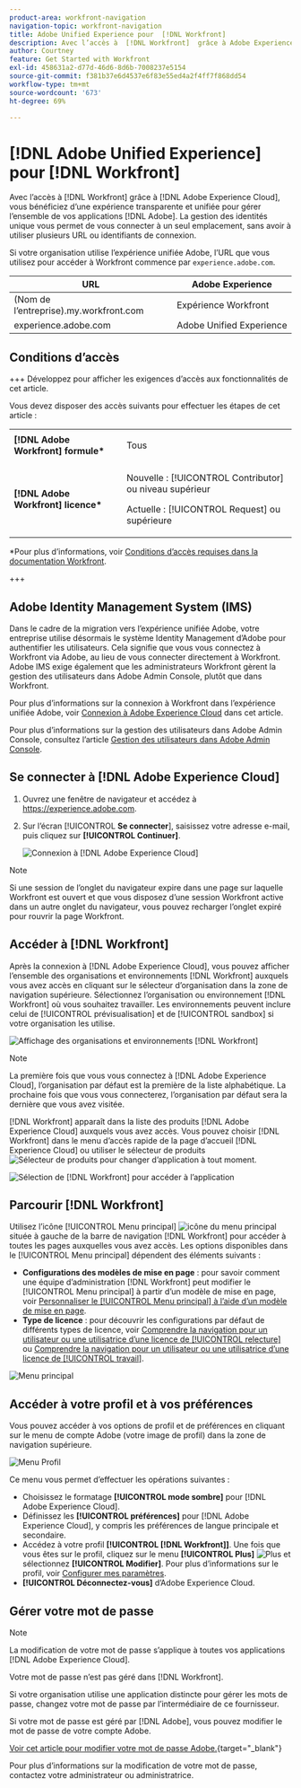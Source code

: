 ```yaml
---
product-area: workfront-navigation
navigation-topic: workfront-navigation
title: Adobe Unified Experience pour  [!DNL Workfront]
description: Avec l’accès à  [!DNL Workfront]  grâce à Adobe Experience Cloud, vous bénéficiez d’une expérience transparente et unifiée pour gérer l’ensemble vos applications Adobe.
author: Courtney
feature: Get Started with Workfront
exl-id: 458631a2-d77d-46d6-8d6b-7008237e5154
source-git-commit: f381b37e6d4537e6f83e55ed4a2f4ff7f868dd54
workflow-type: tm+mt
source-wordcount: '673'
ht-degree: 69%

---
```


# [!DNL Adobe Unified Experience] pour [!DNL Workfront]

<!--Audited: 10/2024-->

Avec l’accès à [!DNL Workfront] grâce à [!DNL Adobe Experience Cloud], vous bénéficiez d’une expérience transparente et unifiée pour gérer l’ensemble de vos applications [!DNL Adobe]. La gestion des identités unique vous permet de vous connecter à un seul emplacement, sans avoir à utiliser plusieurs URL ou identifiants de connexion.

Si votre organisation utilise l’expérience unifiée Adobe, l’URL que vous utilisez pour accéder à Workfront commence par `experience.adobe.com`.

| URL | Adobe Experience |
|------------|------------|
| (Nom de l’entreprise).my.workfront.com | Expérience Workfront |
| experience.adobe.com | Adobe Unified Experience |

## Conditions d’accès

+++ Développez pour afficher les exigences d’accès aux fonctionnalités de cet article. 

Vous devez disposer des accès suivants pour effectuer les étapes de cet article :

<table style="table-layout:auto"> 
 <col> 
 <col> 
 <tbody> 
  <tr> 
   <td role="rowheader"><strong>[!DNL Adobe Workfront] formule*</strong></td> 
   <td> <p>Tous</p> </td> 
  </tr> 
  <tr> 
   <td role="rowheader"><strong>[!DNL Adobe Workfront] licence*</strong></td> 
   <td> <p>Nouvelle : [!UICONTROL Contributor] ou niveau supérieur</p> 
   <p>Actuelle : [!UICONTROL Request] ou supérieure</p> </td> 
  </tr> 
 </tbody> 
</table>

*Pour plus d’informations, voir [Conditions d’accès requises dans la documentation Workfront](/help/quicksilver/administration-and-setup/add-users/access-levels-and-object-permissions/access-level-requirements-in-documentation.md).

+++

<!--DELETE THIS SECTION MARCH 2026-->

<!--## Prerequisites

Your organization's instance of [!DNL Workfront] must be onboarded to the [!DNL Adobe Business Platform] or the [!DNL Adobe Admin Console].

If you have questions about onboarding to the [!DNL Adobe Admin Console], see the [[!DNL Adobe Unified Experience] FAQ](/help/quicksilver/workfront-basics/navigate-workfront/workfront-navigation/unified-experience-faq.md/).-->

## Adobe Identity Management System (IMS)

Dans le cadre de la migration vers l’expérience unifiée Adobe, votre entreprise utilise désormais le système Identity Management d’Adobe pour authentifier les utilisateurs. Cela signifie que vous vous connectez à Workfront via Adobe, au lieu de vous connecter directement à Workfront. Adobe IMS exige également que les administrateurs Workfront gèrent la gestion des utilisateurs dans Adobe Admin Console, plutôt que dans Workfront.

Pour plus d’informations sur la connexion à Workfront dans l’expérience unifiée Adobe, voir [Connexion à Adobe Experience Cloud](#log-in-to-adobe-experience-cloud) dans cet article.

Pour plus d’informations sur la gestion des utilisateurs dans Adobe Admin Console, consultez l’article [Gestion des utilisateurs dans Adobe Admin Console](/help/quicksilver/administration-and-setup/add-users/create-and-manage-users/admin-console.md).

## Se connecter à [!DNL Adobe Experience Cloud]

1. Ouvrez une fenêtre de navigateur et accédez à <https://experience.adobe.com>.
1. Sur l’écran [!UICONTROL **Se connecter**], saisissez votre adresse e-mail, puis cliquez sur **[!UICONTROL Continuer]**.

   ![Connexion à [!DNL Adobe Experience Cloud]](assets/aec-login-page.png)

>[!NOTE]
>
>Si une session de l’onglet du navigateur expire dans une page sur laquelle Workfront est ouvert et que vous disposez d’une session Workfront active dans un autre onglet du navigateur, vous pouvez recharger l’onglet expiré pour rouvrir la page Workfront.

## Accéder à [!DNL Workfront]

Après la connexion à [!DNL Adobe Experience Cloud], vous pouvez afficher l’ensemble des organisations et environnements [!DNL Workfront] auxquels vous avez accès en cliquant sur le sélecteur d’organisation dans la zone de navigation supérieure. Sélectionnez l’organisation ou environnement [!DNL Workfront] où vous souhaitez travailler. Les environnements peuvent inclure celui de [!UICONTROL prévisualisation] et de [!UICONTROL sandbox] si votre organisation les utilise.

![Affichage des organisations et environnements [!DNL Workfront]](assets/aec-view-all-orgs.png)

>[!NOTE]
>
>La première fois que vous vous connectez à [!DNL Adobe Experience Cloud], l’organisation par défaut est la première de la liste alphabétique. La prochaine fois que vous vous connecterez, l’organisation par défaut sera la dernière que vous avez visitée.

[!DNL Workfront] apparaît dans la liste des produits [!DNL Adobe Experience Cloud] auxquels vous avez accès. Vous pouvez choisir [!DNL Workfront] dans le menu d’accès rapide de la page d’accueil [!DNL Experience Cloud] ou utiliser le sélecteur de produits ![Sélecteur de produits](assets/main-menu-icon.png) pour changer d’application à tout moment.

![Sélection de [!DNL Workfront] pour accéder à l’application](assets/aec-product-switcher.png)

## Parcourir [!DNL Workfront]

Utilisez l’icône [!UICONTROL Menu principal] ![icône du menu principal](assets/main-menu-icon-left-nav.png) située à gauche de la barre de navigation [!DNL Workfront] pour accéder à toutes les pages auxquelles vous avez accès. Les options disponibles dans le [!UICONTROL Menu principal] dépendent des éléments suivants :

* **Configurations des modèles de mise en page** : pour savoir comment une équipe d’administration [!DNL Workfront] peut modifier le [!UICONTROL Menu principal] à partir d’un modèle de mise en page, voir [Personnaliser le [!UICONTROL Menu principal] à l’aide d’un modèle de mise en page](/help/quicksilver/administration-and-setup/customize-workfront/use-layout-templates/customize-main-menu.md).
* **Type de licence** : pour découvrir les configurations par défaut de différents types de licence, voir [Comprendre la navigation pour un utilisateur ou une utilisatrice d’une licence de [!UICONTROL relecture]](/help/quicksilver/workfront-basics/navigate-workfront/workfront-navigation/reviewer-global-navigation-bar.md) ou [Comprendre la navigation pour un utilisateur ou une utilisatrice d’une licence de [!UICONTROL travail]](/help/quicksilver/workfront-basics/navigate-workfront/workfront-navigation/worker-global-navigation-bar.md).

![Menu principal](assets/main-menu-options-left-nav.png)

## Accéder à votre profil et à vos préférences

Vous pouvez accéder à vos options de profil et de préférences en cliquant sur le menu de compte Adobe (votre image de profil) dans la zone de navigation supérieure.

![Menu Profil](assets/aec-profile-picture-menu.png)

Ce menu vous permet d’effectuer les opérations suivantes :

* Choisissez le formatage **[!UICONTROL mode sombre]** pour [!DNL Adobe Experience Cloud].
* Définissez les **[!UICONTROL préférences]** pour [!DNL Adobe Experience Cloud], y compris les préférences de langue principale et secondaire.
* Accédez à votre profil **[!UICONTROL [!DNL Workfront]]**. Une fois que vous êtes sur le profil, cliquez sur le menu **[!UICONTROL Plus]** ![Plus](assets/more-icon.png) et sélectionnez **[!UICONTROL Modifier]**. Pour plus d’informations sur le profil, voir [Configurer mes paramètres](/help/quicksilver/workfront-basics/manage-your-account-and-profile/configuring-your-user-profile/configure-my-settings.md).
* **[!UICONTROL Déconnectez-vous]** d’Adobe Experience Cloud.

## Gérer votre mot de passe

>[!NOTE]
>
>La modification de votre mot de passe s’applique à toutes vos applications [!DNL Adobe Experience Cloud].

Votre mot de passe n’est pas géré dans [!DNL Workfront].

Si votre organisation utilise une application distincte pour gérer les mots de passe, changez votre mot de passe par l’intermédiaire de ce fournisseur.

Si votre mot de passe est géré par [!DNL Adobe], vous pouvez modifier le mot de passe de votre compte Adobe.

[Voir cet article pour modifier votre mot de passe Adobe.](https://helpx.adobe.com/fr/manage-account/using/change-or-reset-password.html){target="_blank"}

Pour plus d’informations sur la modification de votre mot de passe, contactez votre administrateur ou administratrice.


